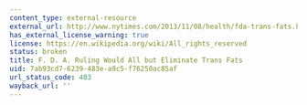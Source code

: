 ```yaml
---
content_type: external-resource
external_url: http://www.nytimes.com/2013/11/08/health/fda-trans-fats.html?pagewanted=all
has_external_license_warning: true
license: https://en.wikipedia.org/wiki/All_rights_reserved
status: broken
title: F. D. A. Ruling Would All but Eliminate Trans Fats
uid: 7ab93cd7-6239-483e-a9c5-f76250ac85af
url_status_code: 403
wayback_url: ''
---
```

